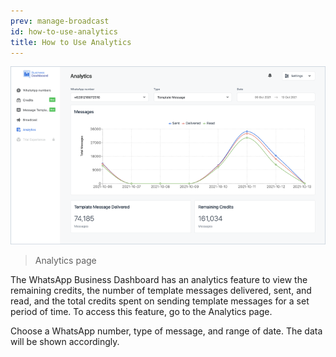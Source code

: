 ```yaml
---
prev: manage-broadcast
id: how-to-use-analytics
title: How to Use Analytics
---
```


![image-1](./images/analytics/image-1.png)

> Analytics page

The WhatsApp Business Dashboard has an analytics feature to view the remaining credits, the number of template messages delivered, sent, and read, and the total credits spent on sending template messages for a set period of time. To access this feature, go to the Analytics page.

Choose a WhatsApp number, type of message, and range of date. The data will be shown accordingly.
